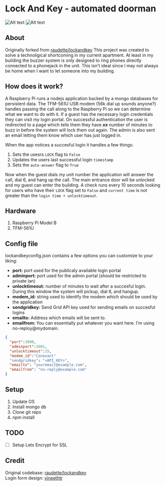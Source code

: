 # Lock And Key - automated doorman 
![Alt text](http://i.imgur.com/cjBl3mX.jpg "") ![Alt text](http://i.imgur.com/BqK13Bo.jpg "")

## About
Originally forked from [raudette/lockandkey](https://github.com/raudette/lockandkey) This project was created to solve a technoligical shortcoming in my current apartment. At least in my building the buzzer system is only designed to ring phones directly connected to a phonejack in the unit. This isn't ideal since I may not always be home when I want to let someone into my building.

## How does it work?
A Raspberry Pi runs a nodejs application backed by a mongo databases for persistent data. The TFM-561U USB modem (56k dial up sounds anyone?) handles passing the call along to the Raspberry Pi so we can determine what we want to do with it. If a guest has the necessary login credentials they can visit my login portal. On successful authentication the user is redirected to a page which tells them they have **_xx_** number of minutes to buzz in before the system will lock them out again. The admin is also sent an email letting them know which user has just logged in.

When the app notices a succesful login it handles a few things:
1. Sets the usesrs `LOCK` flag to `False`
2. Updates the users last successful login `timestamp`
3. Sets the `auto-answer` flag to `True`

Now when the guest dials my unit number the application will answer the call, dial 6, and hang up the call. The main entrance door will be unlocked and my guest can enter the building. A check runs every 10 seconds looking for users who have their `LOCK` flag set to `False` and `current time` is not greater than the `login time + unlocktimeout`. 
## Hardware
1. Raspberry Pi Model B
2. TFM-561U

## Config file
lockandkeyconfig.json contains a few options you can customize to your liking: 
* **port:** port used for the publicaly available login portal
* **adminport:** port used for the admin portal (should be restricted to private lan)
* **unlocktimeout:** number of minutes to wait after a succesful login. During this window the system will pickup, dial 6, and hangup. 
* **modem_id:** string used to identify the modem which should be used by the application 
* **sendgridkey:** Send Grid API key used for sending emails on succesful logins
* **emailto:** Address which emails will be sent to.
* **emailfrom:** You can essentially put whatever you want here. I'm using no-reploy@mydomain.
```json
{
  "port":3000,
  "adminport":3001,
  "unlocktimeout":15,
  "modem_id":"Conexant"
  "sendgridkey": "<API_KEY>",
  "emailto": "youremail@example.com",
  "emailfrom": "no-reply@example.com"
}
```

## Setup
1. Update OS 
2. Install mongo db
3. Clone git repo
4. npm install


## TODO
- [ ] Setup Lets Encrypt for SSL

## Credit
Original codebase: [raudette/lockandkey](https://github.com/raudette/lockandkey)  
Login form design: [vineethtr](http://codepen.io/vineethtr/pen/LAEyw)




